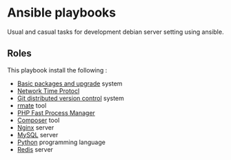 Ansible playbooks
=================

Usual and casual tasks for development debian server setting using ansible.

Roles
-----

This playbook install the following :

  - [Basic packages and upgrade](roles/common) system
  - [Network Time Protocl](roles/ntp)
  - [Git distributed version control](roles/git) system
  - [rmate](roles/rmate) tool
  - [PHP Fast Process Manager](roles/php-fpm)
  - [Composer](roles/composer) tool
  - [Nginx](roles/nginx) server
  - [MySQL](roles/mysql) server
  - [Python](roles/python) programming language
  - [Redis](roles/redis) server











